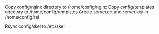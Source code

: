 Copy config/nginx directory to /home/config/nginx
Copy config/templates directory to /home/config/templates
Create server.crt and server.key in /home/config/ssl

Rsync config/skel to /etc/skel

